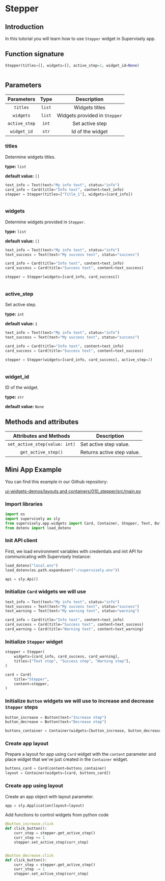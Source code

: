 # Stepper

## Introduction

In this tutorial you will learn how to use `Stepper` widget in Supervisely app.

## Function signature

```python
Stepper(titles=[], widgets=[], active_step=1, widget_id=None)
```

<figure><img src="https://user-images.githubusercontent.com/120389559/221410742-e51459ab-cfaf-469a-a9d9-392d6edf8800.png" alt=""><figcaption></figcaption></figure>

## Parameters

|   Parameters  |  Type  |          Description          |
| :-----------: | :----: | :---------------------------: |
|    `titles`   | `list` |         Widgets titles        |
|   `widgets`   | `list` | Widgets provided in `Stepper` |
| `active_step` |  `int` |        Set active step        |
|  `widget_id`  |  `str` |        Id of the widget       |

### titles

Determine widgets titles.

**type:** `list`

**default value:** `[]`

```python
text_info = Text(text="My info text", status="info")
card_info = Card(title="Info text", content=text_info)
stepper = Stepper(titles=["Title_1"], widgets=[card_info])
```

<figure><img src="https://user-images.githubusercontent.com/120389559/221411042-67dbd904-411c-4ec6-9b86-dee7319702d6.png" alt=""><figcaption></figcaption></figure>

### widgets

Determine widgets provided in `Stepper`.

**type:** `list`

**default value:** `[]`

```python
text_info = Text(text="My info text", status="info")
text_success = Text(text="My success text", status="success")

card_info = Card(title="Info text", content=text_info)
card_success = Card(title="Success text", content=text_success)

stepper = Stepper(widgets=[card_info, card_success])
```

<figure><img src="https://user-images.githubusercontent.com/120389559/221411166-a29b6df7-30df-45d7-ab8f-7df3e8d9861d.png" alt=""><figcaption></figcaption></figure>

### active\_step

Set active step.

**type:** `int`

**default value:** `1`

```python
text_info = Text(text="My info text", status="info")
text_success = Text(text="My success text", status="success")

card_info = Card(title="Info text", content=text_info)
card_success = Card(title="Success text", content=text_success)

stepper = Stepper(widgets=[card_info, card_success], active_step=2)
```

<figure><img src="https://user-images.githubusercontent.com/120389559/221411303-13342d2b-a8bd-48fe-8e56-898ed851c639.png" alt=""><figcaption></figcaption></figure>

### widget\_id

ID of the widget.

**type:** `str`

**default value:** `None`

## Methods and attributes

|     Attributes and Methods    | Description                |
| :---------------------------: | -------------------------- |
| `set_active_step(value: int)` | Set active step value.     |
|      `get_active_step()`      | Returns active step value. |

## Mini App Example

You can find this example in our Github repository:

[ui-widgets-demos/layouts and containers/010\_stepper/src/main.py](https://github.com/supervisely-ecosystem/ui-widgets-demos/blob/master/layouts%20and%20containers/010\_stepper/src/main.py)

### Import libraries

```python
import os
import supervisely as sly
from supervisely.app.widgets import Card, Container, Stepper, Text, Button
from dotenv import load_dotenv
```

### Init API client

First, we load environment variables with credentials and init API for communicating with Supervisely Instance:

```python
load_dotenv("local.env")
load_dotenv(os.path.expanduser("~/supervisely.env"))

api = sly.Api()
```

### Initialize `Card` widgets we will use

```python
text_info = Text(text="My info text", status="info")
text_success = Text(text="My success text", status="success")
text_warning = Text(text="My warning text", status="warning")

card_info = Card(title="Info text", content=text_info)
card_success = Card(title="Success text", content=text_success)
card_warning = Card(title="Warning text", content=text_warning)
```

### Initialize `Stepper` widget

```python
stepper = Stepper(
    widgets=[card_info, card_success, card_warning],
    titles=["Text step", "Success step", "Warning step"],
)

card = Card(
    title="Stepper",
    content=stepper,
)
```

### Initialize `Button` widgets we will use to increase and decrease `Stepper` steps

```python
button_increase = Button(text="Increase step")
button_decrease = Button(text="Decrease step")

buttons_container = Container(widgets=[button_increase, button_decrease])
```

### Create app layout

Prepare a layout for app using `Card` widget with the `content` parameter and place widget that we've just created in the `Container` widget.

```python
buttons_card = Card(content=buttons_container)
layout = Container(widgets=[card, buttons_card])
```

### Create app using layout

Create an app object with layout parameter.

```python
app = sly.Application(layout=layout)
```

Add functions to control widgets from python code

```python
@button_increase.click
def click_button():
    curr_step = stepper.get_active_step()
    curr_step += 1
    stepper.set_active_step(curr_step)


@button_decrease.click
def click_button():
    curr_step = stepper.get_active_step()
    curr_step -= 1
    stepper.set_active_step(curr_step)
```

<figure><img src="https://user-images.githubusercontent.com/120389559/221412710-4ab1a750-3042-4a1f-9cf7-ac278f9a08c4.gif" alt=""><figcaption></figcaption></figure>
